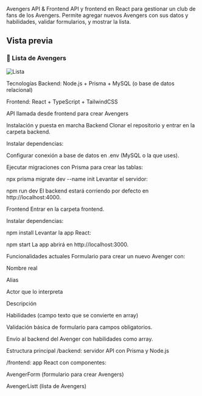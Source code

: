 Avengers API & Frontend
API y frontend en React para gestionar un club de fans de los Avengers. Permite agregar nuevos Avengers con sus datos y habilidades, validar formularios, y mostrar la lista.
## Vista previa


### 📃 Lista de Avengers

![Lista](./frontend/public/avenger-lista.jpg)

Tecnologías
Backend: Node.js + Prisma + MySQL (o base de datos relacional)

Frontend: React + TypeScript + TailwindCSS

API llamada desde frontend para crear Avengers

Instalación y puesta en marcha
Backend
Clonar el repositorio y entrar en la carpeta backend.

Instalar dependencias:


Configurar conexión a base de datos en .env (MySQL o la que uses).

Ejecutar migraciones con Prisma para crear las tablas:


npx prisma migrate dev --name init
Levantar el servidor:


npm run dev
El backend estará corriendo por defecto en http://localhost:4000.

Frontend
Entrar en la carpeta frontend.

Instalar dependencias:


npm install
Levantar la app React:


npm start
La app abrirá en http://localhost:3000.

Funcionalidades actuales
Formulario para crear un nuevo Avenger con:

Nombre real

Alias

Actor que lo interpreta

Descripción

Habilidades (campo texto que se convierte en array)

Validación básica de formulario para campos obligatorios.

Envío al backend del Avenger con habilidades como array.

Estructura principal
/backend: servidor API con Prisma y Node.js

/frontend: app React con componentes:

AvengerForm (formulario para crear Avengers)

AvengerListt (lista de Avengers)

